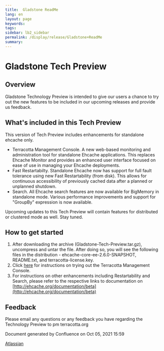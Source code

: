 ```yaml
---
title:  Gladstone ReadMe  
lang: en
layout: page
keywords:
tags:
sidebar: lb2_sidebar
permalink: /display/release/Gladstone+ReadMe
summary:
---
```


Gladstone Tech Preview
======================

Overview
--------

Gladstone Technology Preview is intended to give our users a chance to try out the new features to be included in our upcoming releases and provide us feedback.

What's included in this Tech Preview
------------------------------------

This version of Tech Preview includes enhancements for standalone ehcache only.

*   Terracotta Management Console. A new web-based monitoring and administration tool for standalone Ehcache applications. This replaces Ehcache Monitor and provides an enhanced user interface focused on ease of use in managing your Ehcache deployments.
*   Fast Restartabilty. Standalone Ehcache now has support for full fault tolerance using new Fast Restartability (from disk). This allows for continuous accessibility of previously cached data after a planned or unplanned shutdown.
*   Search. All Ehcache search features are now available for BigMemory in standalone mode. Various performance improvements and support for "GroupBy" expression is now available.

Upcoming updates to this Tech Preview will contain features for distributed or clustered mode as well. Stay tuned.

How to get started
------------------

1.  After downloading the archive (Gladstone-Tech-Preview.tar.gz), uncompress and untar the file. After doing so, you will see the following files in the distribution - ehcache-core-ee-2.6.0-SNAPSHOT, README.txt, and terracotta-license.key.
2.  Click [here](Test+Drive+TMC) for instructions on trying out the Terracotta Management Console.
3.  For instructions on other enhancements including Restartability and Search, please refer to the respective links to documentation on [http://ehcache.org/documentation/beta](http://ehcache.org/documentation/beta)

Feedback
--------

Please email any questions or any feedback you have regarding the Technology Preview to pm <at> terracotta.org

Document generated by Confluence on Oct 05, 2021 15:59

[Atlassian](http://www.atlassian.com/)
